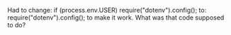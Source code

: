 Had to change:
    if (process.env.USER) require("dotenv").config();
to:
    require("dotenv").config();
to make it work. What was that code supposed to do?